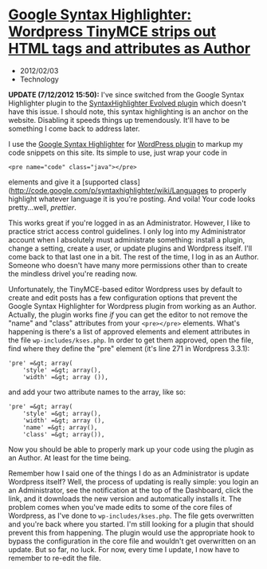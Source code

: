# [Google Syntax Highlighter: Wordpress TinyMCE strips out HTML tags and attributes as Author](./google-syntax-highlighter-wordpress-tinymce-strips)
- 2012/02/03
- Technology

**UPDATE (7/12/2012 15:50):** I've since switched from the Google Syntax Highlighter plugin to the [SyntaxHighlighter Evolved plugin](http://www.viper007bond.com/wordpress-plugins/syntaxhighlighter/) which doesn't have this issue.  I should note, this syntax highlighting is an anchor on the website.  Disabling it speeds things up tremendously.  It'll have to be something I come back to address later.

I use the [Google Syntax Highlighter](http://alexgorbatchev.com/SyntaxHighlighter/) for [WordPress plugin](http://wordpress.org/extend/plugins/google-syntax-highlighter/) to markup my code snippets on this site.  Its simple to use, just wrap your code in

	<pre name="code" class="java"></pre>

elements and give it a [supported class](http://code.google.com/p/syntaxhighlighter/wiki/Languages to properly highlight whatever language it is you're posting.  And voila!  Your code looks pretty...well, *prettier*.

This works great if you're logged in as an Administrator.  However, I like to practice strict access control guidelines.  I only log into my Administrator account when I absolutely must administrate something: install a plugin, change a setting, create a user, or update plugins and Wordpress itself.  I'll come back to that last one in a bit.  The rest of the time, I log in as an Author.  Someone who doesn't have many more permissions other than to create the mindless drivel you're reading now.

Unfortunately, the TinyMCE-based editor Wordpress uses by default to create and edit posts has a few configuration options that prevent the Google Syntax Highlighter for Wordpress plugin from working as an Author.  Actually, the plugin works fine *if* you can get the editor to not remove the "name" and "class" attributes from your `<pre></pre>` elements.  What's happening is there's a list of approved elements and element attributes in the file `wp-includes/kses.php`.  In order to get them approved, open the file, find where they define the "pre" element (it's line 271 in Wordpress 3.3.1):

	'pre' =&gt; array(
		'style' =&gt; array(),
		'width' =&gt; array ()),

and add your two attribute names to the array, like so:

	'pre' =&gt; array(
		'style' =&gt; array(),
		'width' =&gt; array (),
		'name' =&gt; array(),
		'class' =&gt; array()),

Now you should be able to properly mark up your code using the plugin as an Author.  At least for the time being.  

Remember how I said one of the things I do as an Administrator is update Wordpress itself?  Well, the process of updating is really simple: you login an an Administrator, see the notification at the top of the Dashboard, click the link, and it downloads the new version and automatically installs it.  The problem comes when you've made edits to some of the core files of Wordpress, as I've done to `wp-includes/kses.php`.  The file gets overwritten and you're back where you started.  I'm still looking for a plugin that should prevent this from happening.  The plugin would use the appropriate hook to bypass the configuration in the core file and wouldn't get overwritten on an update.  But so far, no luck.  For now, every time I update, I now have to remember to re-edit the file.
